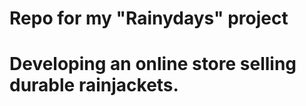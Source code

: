 <h1>Repo for my "Rainydays" project<h1/>
<p>Developing an online store selling durable rainjackets.<p/>
